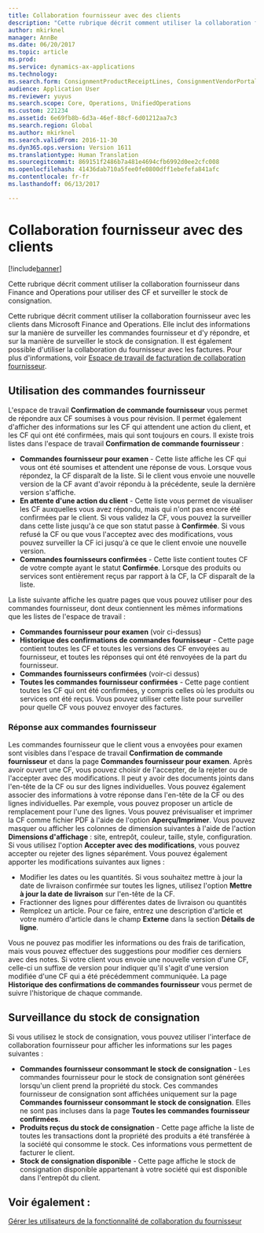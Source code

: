 ```yaml
---
title: Collaboration fournisseur avec des clients
description: "Cette rubrique décrit comment utiliser la collaboration fournisseur dans Finance and Operations pour utiliser des CF et surveiller le stock de consignation."
author: mkirknel
manager: AnnBe
ms.date: 06/20/2017
ms.topic: article
ms.prod: 
ms.service: dynamics-ax-applications
ms.technology: 
ms.search.form: ConsignmentProductReceiptLines, ConsignmentVendorPortalOnHand, PurchVendorPortalConfirmedOrders, PurchVendorPortalOriginalOrder, PurchVendorPortalResponsesHistoryList, PurchVendorPortalResponsesPart
audience: Application User
ms.reviewer: yuyus
ms.search.scope: Core, Operations, UnifiedOperations
ms.custom: 221234
ms.assetid: 6e69fb8b-6d3a-46ef-88cf-6d01212aa7c3
ms.search.region: Global
ms.author: mkirknel
ms.search.validFrom: 2016-11-30
ms.dyn365.ops.version: Version 1611
ms.translationtype: Human Translation
ms.sourcegitcommit: 869151f2486b7a481e4694cfb6992d0ee2cfc008
ms.openlocfilehash: 41436dab710a5fee0fe0800dff1ebefefa841afc
ms.contentlocale: fr-fr
ms.lasthandoff: 06/13/2017

---
```


# <a name="vendor-collaboration-with-customers"></a>Collaboration fournisseur avec des clients

[!include[banner](../includes/banner.md)]


Cette rubrique décrit comment utiliser la collaboration fournisseur dans Finance and Operations pour utiliser des CF et surveiller le stock de consignation.

Cette rubrique décrit comment utiliser la collaboration fournisseur avec les clients dans Microsoft Finance and Operations. Elle inclut des informations sur la manière de surveiller les commandes fournisseur et d'y répondre, et sur la manière de surveiller le stock de consignation. Il est également possible d'utiliser la collaboration du fournisseur avec les factures. Pour plus d'informations, voir [Espace de travail de facturation de collaboration fournisseur](/dynamics365/unified-operations/financials/accounts-payable/vendor-portal-invoicing-workspace).

## <a name="working-with-purchase-orders"></a>Utilisation des commandes fournisseur
L'espace de travail **Confirmation de commande fournisseur** vous permet de répondre aux CF soumises à vous pour révision. Il permet également d'afficher des informations sur les CF qui attendent une action du client, et les CF qui ont été confirmées, mais qui sont toujours en cours. Il existe trois listes dans l'espace de travail **Confirmation de commande fournisseur** :

-   **Commandes fournisseur pour examen** - Cette liste affiche les CF qui vous ont été soumises et attendent une réponse de vous. Lorsque vous répondez, la CF disparaît de la liste. Si le client vous envoie une nouvelle version de la CF avant d'avoir répondu à la précédente, seule la dernière version s'affiche.
-   **En attente d'une action du client** - Cette liste vous permet de visualiser les CF auxquelles vous avez répondu, mais qui n'ont pas encore été confirmées par le client. Si vous validez la CF, vous pouvez la surveiller dans cette liste jusqu'à ce que son statut passe à **Confirmée**. Si vous refusé la CF ou que vous l'acceptez avec des modifications, vous pouvez surveiller la CF ici jusqu'à ce que le client envoie une nouvelle version.
-   **Commandes fournisseurs confirmées** - Cette liste contient toutes CF de votre compte ayant le statut **Confirmée**. Lorsque des produits ou services sont entièrement reçus par rapport à la CF, la CF disparaît de la liste.

La liste suivante affiche les quatre pages que vous pouvez utiliser pour des commandes fournisseur, dont deux contiennent les mêmes informations que les listes de l'espace de travail :

-   **Commandes fournisseur pour examen** (voir ci-dessus)
-   **Historique des confirmations de commandes fournisseur** - Cette page contient toutes les CF et toutes les versions des CF envoyées au fournisseur, et toutes les réponses qui ont été renvoyées de la part du fournisseur.
-   **Commandes fournisseurs confirmées** (voir-ci dessus)
-   **Toutes les commandes fournisseur confirmées** - Cette page contient toutes les CF qui ont été confirmées, y compris celles où les produits ou services ont été reçus. Vous pouvez utiliser cette liste pour surveiller pour quelle CF vous pouvez envoyer des factures.

### <a name="responding-to-purchase-orders"></a>Réponse aux commandes fournisseur

Les commandes fournisseur que le client vous a envoyées pour examen sont visibles dans l'espace de travail **Confirmation de commande fournisseur** et dans la page **Commandes fournisseur pour examen**. Après avoir ouvert une CF, vous pouvez choisir de l'accepter, de la rejeter ou de l'accepter avec des modifications. Il peut y avoir des documents joints dans l'en-tête de la CF ou sur des lignes individuelles. Vous pouvez également associer des informations à votre réponse dans l'en-tête de la CF ou des lignes individuelles. Par exemple, vous pouvez proposer un article de remplacement pour l'une des lignes. Vous pouvez prévisualiser et imprimer la CF comme fichier PDF à l'aide de l'option **Aperçu/Imprimer**. Vous pouvez masquer ou afficher les colonnes de dimension suivantes à l'aide de l'action **Dimensions d'affichage** : site, entrepôt, couleur, taille, style, configuration. Si vous utilisez l'option **Accepter avec des modifications**, vous pouvez accepter ou rejeter des lignes séparément. Vous pouvez également apporter les modifications suivantes aux lignes :

-   Modifier les dates ou les quantités. Si vous souhaitez mettre à jour la date de livraison confirmée sur toutes les lignes, utilisez l'option **Mettre à jour la date de livraison** sur l'en-tête de la CF.
-   Fractionner des lignes pour différentes dates de livraison ou quantités
-   Remplcez un article. Pour ce faire, entrez une description d'article et votre numéro d'article dans le champ **Externe** dans la section **Détails de ligne**.

Vous ne pouvez pas modifier les informations ou des frais de tarification, mais vous pouvez effectuer des suggestions pour modifier ces derniers avec des notes. Si votre client vous envoie une nouvelle version d'une CF, celle-ci un suffixe de version pour indiquer qu'il s'agit d'une version modifiée d'une CF qui a été précédemment communiquée. La page **Historique des confirmations de commandes fournisseur** vous permet de suivre l'historique de chaque commande.

## <a name="monitoring-consignment-inventory"></a>Surveillance du stock de consignation
Si vous utilisez le stock de consignation, vous pouvez utiliser l'interface de collaboration fournisseur pour afficher les informations sur les pages suivantes :

-   **Commandes fournisseur consommant le stock de consignation** - Les commandes fournisseur pour le stock de consignation sont générées lorsqu'un client prend la propriété du stock. Ces commandes fournisseur de consignation sont affichées uniquement sur la page **Commandes fournisseur consommant le stock de consignation**. Elles ne sont pas incluses dans la page **Toutes les commandes fournisseur confirmées**.
-   **Produits reçus du stock de consignation** - Cette page affiche la liste de toutes les transactions dont la propriété des produits a été transférée à la société qui consomme le stock. Ces informations vous permettent de facturer le client.
-   **Stock de consignation disponible** - Cette page affiche le stock de consignation disponible appartenant à votre société qui est disponible dans l'entrepôt du client.


<a name="see-also"></a>Voir également :
--------

[Gérer les utilisateurs de la fonctionnalité de collaboration du fournisseur](manage-vendor-collaboration-users.md)




